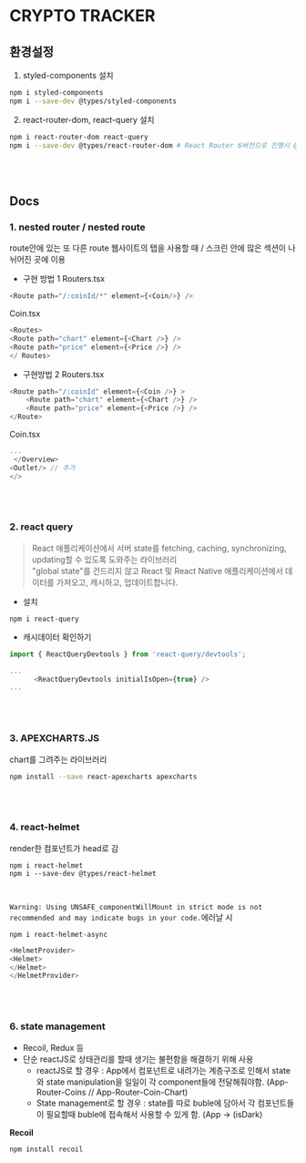 # CRYPTO TRACKER


## 환경설정
1. styled-components 설치
```bash
npm i styled-components
npm i --save-dev @types/styled-components 
```

2. react-router-dom, react-query 설치
```bash
npm i react-router-dom react-query
npm i --save-dev @types/react-router-dom # React Router 6버전으로 진행시 @types/react-router-dom를 설치하지 않아도 됨
```

<br><br>

## Docs

### 1. nested router / nested route
route안에 있는 또 다른 route
웹사이트의 탭을 사용할 때 / 스크린 안에 많은 섹션이 나뉘어진 곳에 이용

- 구현 방법 1
Routers.tsx
```javascript
<Route path="/:coinId/*" element={<Coin/>} />
```
Coin.tsx
```javascript
<Routes>
<Route path="chart" element={<Chart />} />
<Route path="price" element={<Price />} />
</ Routes>
```

- 구현방법 2
Routers.tsx
```javascript
<Route path="/:coinId" element={<Coin />} >
    <Route path="chart" element={<Chart />} />
    <Route path="price" element={<Price />} />
</Route>
```
Coin.tsx
```javascript
...
 </Overview>
<Outlet/> // 추가
</>
```

<br><br>

### 2. react query
>React 애플리케이션에서 서버 state를 fetching, caching, synchronizing, updating할 수 있도록 도와주는 라이브러리<br>
>"global state"를 건드리지 않고 React 및 React Native 애플리케이션에서 데이터를 가져오고, 캐시하고, 업데이트합니다.

- 설치
```
npm i react-query
```

- 캐시데이터 확인하기
```javascript
import { ReactQueryDevtools } from 'react-query/devtools';

...
      <ReactQueryDevtools initialIsOpen={true} />
...
```
<br><br>

### 3. APEXCHARTS.JS
chart를 그려주는 라이브러리
```bash
npm install --save react-apexcharts apexcharts
```
<br><br>

### 4. react-helmet
render한 컴포넌트가 head로 감

```
npm i react-helmet
npm i --save-dev @types/react-helmet
```
<br>

```Warning: Using UNSAFE_componentWillMount in strict mode is not recommended and may indicate bugs in your code.```에러날 시 
```
npm i react-helmet-async
```
```javascript
<HelmetProvider>
<Helmet>
</Helmet>
</HelmetProvider>
```
<br><br>

### 6. state management 
- Recoil, Redux 등
- 단순 reactJS로 상태관리를 할때 생기는 불편함을 해결하기 위해 사용
    - reactJS로 할 경우 : App에서 컴포넌트로 내려가는 계층구조로 인해서 state와 state manipulation을 일일이 각 component들에 전달해줘야함. (App-Router-Coins // App-Router-Coin-Chart)
    - State management로 할 경우 : state를 따로 buble에 담아서 각 컴포넌트들이 필요할때 buble에 접속해서 사용할 수 있게 함. (App -> (isDark)

**Recoil**
```
npm install recoil
```